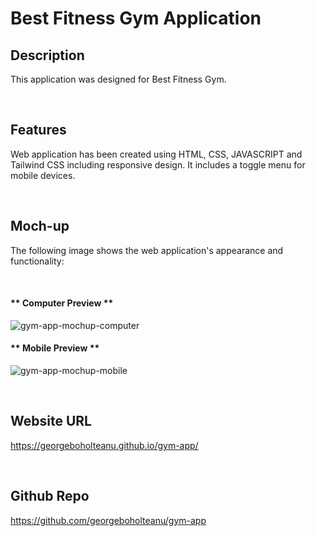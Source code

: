 # Best Fitness Gym Application

## Description

This application was designed for Best Fitness Gym.

&nbsp;
## Features
Web application has been created using HTML, CSS, JAVASCRIPT and Tailwind CSS including responsive design.
It includes a toggle menu for mobile devices.

&nbsp;
## Moch-up
The following image shows the web application's appearance and functionality:

&nbsp;
#### ** Computer Preview **
![gym-app-mochup-computer](./assets/images/gym-app-mochupFull.png)

#### ** Mobile Preview **
![gym-app-mochup-mobile](./assets/images/gym-app-mochup_mobile.png)

&nbsp;
## Website URL

https://georgeboholteanu.github.io/gym-app/

&nbsp;
## Github Repo

https://github.com/georgeboholteanu/gym-app

&nbsp;
&nbsp;